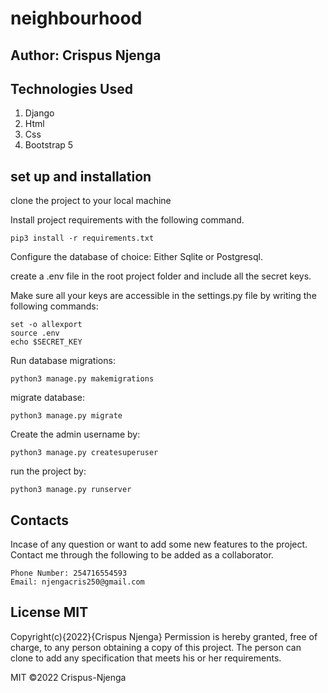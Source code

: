 # neighbourhood
## Author: Crispus Njenga
## Technologies Used
1. Django
2. Html
3. Css
4. Bootstrap 5
## set up and installation
clone the project to your local machine

Install project requirements with the following command.
    
    pip3 install -r requirements.txt

Configure the database of choice: Either Sqlite or Postgresql.

create a .env file in the root project folder and include all the secret keys.

Make sure all your keys are accessible in the settings.py file by writing the following commands:

    set -o allexport
    source .env
    echo $SECRET_KEY

Run database migrations:

    python3 manage.py makemigrations

migrate database:

    python3 manage.py migrate

Create the admin username by:

    python3 manage.py createsuperuser

run the project by:

    python3 manage.py runserver
## Contacts
Incase of any question or want to add some new features to the project. Contact me through the following to be added as a collaborator.

    Phone Number: 254716554593
    Email: njengacris250@gmail.com

## License MIT
Copyright(c){2022}{Crispus Njenga} Permission is hereby granted, free of charge, to any person obtaining a copy of this project. The person can clone to add any specification that meets his or her requirements.

MIT ©2022 Crispus-Njenga